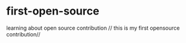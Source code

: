 # first-open-source
learning about open source contribution
// this is my first opensource contribution//
